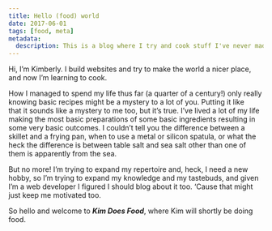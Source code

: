 ```yaml
---
title: Hello (food) world
date: 2017-06-01
tags: [food, meta]
metadata:
  description: This is a blog where I try and cook stuff I've never made before.
---
```


Hi, I’m Kimberly. I build websites and try to make the world a nicer place, and now I’m learning to cook.

How I managed to spend my life thus far (a quarter of a century!) only really knowing basic recipes might be a mystery to a lot of you. Putting it like that it sounds like a mystery to me too, but it’s true. I’ve lived a lot of my life making the most basic preparations of some basic ingredients resulting in some very basic outcomes. I couldn’t tell you the difference between a skillet and a frying pan, when to use a metal or silicon spatula, or what the heck the difference is between table salt and sea salt other than one of them is apparently from the sea.

But no more! I’m trying to expand my repertoire and, heck, I need a new hobby, so I’m trying to expand my knowledge and my tastebuds, and given I’m a web developer I figured I should blog about it too. ‘Cause that might just keep me motivated too.

So hello and welcome to **_Kim Does Food_**, where Kim will shortly be doing food.
